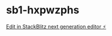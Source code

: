 # sb1-hxpwzphs

[Edit in StackBlitz next generation editor ⚡️](https://stackblitz.com/~/github.com/Afrik-bot/sb1-hxpwzphs)